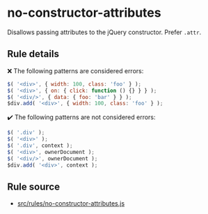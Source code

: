 # no-constructor-attributes

Disallows passing attributes to the jQuery constructor. Prefer `.attr`.

## Rule details

❌ The following patterns are considered errors:
```js
$( '<div>', { width: 100, class: 'foo' } );
$( '<div>', { on: { click: function () {} } } );
$( '<div/>', { data: { foo: 'bar' } } );
$div.add( '<div>', { width: 100, class: 'foo' } );
```

✔️ The following patterns are not considered errors:
```js
$( '.div' );
$( '<div>' );
$( '.div', context );
$( '<div>', ownerDocument );
$( '<div/>', ownerDocument );
$div.add( '<div>', context );
```

## Rule source

* [src/rules/no-constructor-attributes.js](/src/rules/no-constructor-attributes.js)
